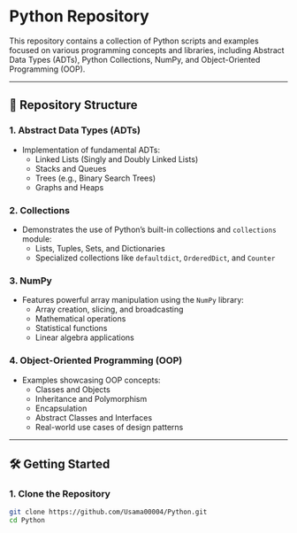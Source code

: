 # Python Repository

This repository contains a collection of Python scripts and examples focused on various programming concepts and libraries, including Abstract Data Types (ADTs), Python Collections, NumPy, and Object-Oriented Programming (OOP).

---

## 📁 Repository Structure

### **1. Abstract Data Types (ADTs)**
- Implementation of fundamental ADTs:
  - Linked Lists (Singly and Doubly Linked Lists)
  - Stacks and Queues
  - Trees (e.g., Binary Search Trees)
  - Graphs and Heaps

### **2. Collections**
- Demonstrates the use of Python’s built-in collections and `collections` module:
  - Lists, Tuples, Sets, and Dictionaries
  - Specialized collections like `defaultdict`, `OrderedDict`, and `Counter`

### **3. NumPy**
- Features powerful array manipulation using the `NumPy` library:
  - Array creation, slicing, and broadcasting
  - Mathematical operations
  - Statistical functions
  - Linear algebra applications

### **4. Object-Oriented Programming (OOP)**
- Examples showcasing OOP concepts:
  - Classes and Objects
  - Inheritance and Polymorphism
  - Encapsulation
  - Abstract Classes and Interfaces
  - Real-world use cases of design patterns

---

## 🛠️ Getting Started

### **1. Clone the Repository**
```bash
git clone https://github.com/Usama00004/Python.git
cd Python
